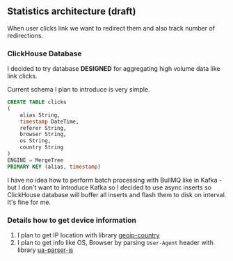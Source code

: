## Statistics architecture (draft)
When user clicks link we want to redirect them and also track number of redirections.

### ClickHouse Database
I decided to try database **DESIGNED** for aggregating high volume data like link clicks.

Current schema I plan to introduce is very simple.
```sql
CREATE TABLE clicks
(
    alias String,
    timestamp DateTime,
    referer String,
    browser String,
    os String,
    country String
)
ENGINE = MergeTree
PRIMARY KEY (alias, timestamp)
```

 I have no idea how to perform batch processing with BullMQ like in Kafka - but I don't want to introduce Kafka so I decided to use async inserts so ClickHouse database will buffer all inserts and flash them to disk on interval. It's fine for me. 

### Details how to get device information
1. I plan to get IP location with library [geoip-country
](https://www.npmjs.com/package/geoip-country)
2. I plan to get info like OS, Browser by parsing `User-Agent` header with library [ua-parser-js](https://www.npmjs.com/package/ua-parser-js)
